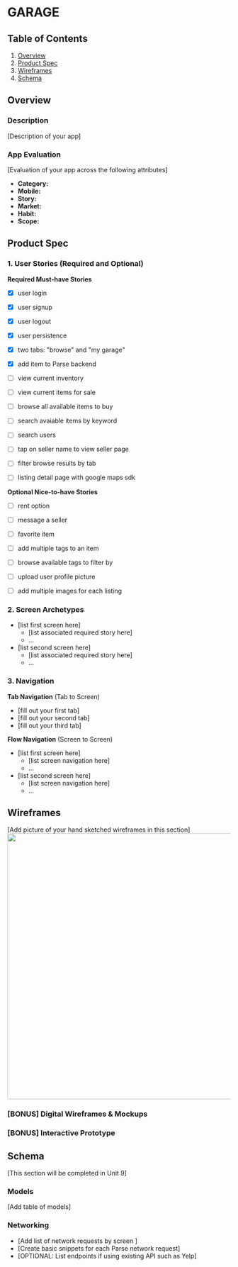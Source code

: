 # GARAGE

## Table of Contents

1. [Overview](#Overview)
2. [Product Spec](#Product-Spec)
3. [Wireframes](#Wireframes)
4. [Schema](#Schema)

## Overview

### Description

[Description of your app]

### App Evaluation

[Evaluation of your app across the following attributes]

- **Category:**
- **Mobile:**
- **Story:**
- **Market:**
- **Habit:**
- **Scope:**

## Product Spec

### 1. User Stories (Required and Optional)

**Required Must-have Stories**

- [x] user login
- [x] user signup
- [x] user logout
- [x] user persistence
- [x] two tabs: "browse" and "my garage"
- [x] add item to Parse backend
- [ ] view current inventory
- [ ] view current items for sale
- [ ] browse all available items to buy
- [ ] search avaiable items by keyword
- [ ] search users
- [ ] tap on seller name to view seller page
- [ ] filter browse results by tab
- [ ] listing detail page with google maps sdk



**Optional Nice-to-have Stories**
- [ ] rent option
- [ ] message a seller
- [ ] favorite item
- [ ] add multiple tags to an item
- [ ] browse available tags to filter by
- [ ] upload user profile picture
- [ ] add multiple images for each listing


### 2. Screen Archetypes

* [list first screen here]
  * [list associated required story here]
  * ...
* [list second screen here]
  * [list associated required story here]
  * ...

### 3. Navigation

**Tab Navigation** (Tab to Screen)

* [fill out your first tab]
* [fill out your second tab]
* [fill out your third tab]

**Flow Navigation** (Screen to Screen)

* [list first screen here]
  * [list screen navigation here]
  * ...
* [list second screen here]
  * [list screen navigation here]
  * ...

## Wireframes

[Add picture of your hand sketched wireframes in this section]
<img src="YOUR_WIREFRAME_IMAGE_URL" width=600>

### [BONUS] Digital Wireframes & Mockups

### [BONUS] Interactive Prototype

## Schema 

[This section will be completed in Unit 9]

### Models

[Add table of models]

### Networking

- [Add list of network requests by screen ]
- [Create basic snippets for each Parse network request]
- [OPTIONAL: List endpoints if using existing API such as Yelp]
